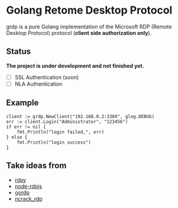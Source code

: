 # Golang Retome Desktop Protocol

grdp is a pure Golang implementation of the Microsoft RDP (Remote Desktop Protocol) protocol (**client side authorization only**).

## Status

**The project is under development and not finished yet.**

* [ ] SSL Authentication (soon)
* [ ] NLA Authentication

## Example

```golang
client := grdp.NewClient("192.168.0.2:3389", glog.DEBUG)
err := client.Login("Administrator", "123456")
if err != nil {
    fmt.Println("login failed,", err)
} else {
    fmt.Println("login success")
}
```

## Take ideas from

* [rdpy](https://github.com/citronneur/rdpy)
* [node-rdpjs](https://github.com/citronneur/node-rdpjs)
* [gordp](https://github.com/Madnikulin50/gordp)
* [ncrack_rdp](https://github.com/nmap/ncrack/blob/master/modules/ncrack_rdp.cc)